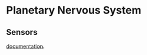 # Planetary Nervous System

## Sensors

 [documentation](http://developer.android.com/reference/android/hardware/SensorEvent.html). 

   
